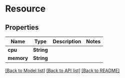 # Resource

## Properties

Name | Type | Description | Notes
------------ | ------------- | ------------- | -------------
**cpu** | **String** |  | 
**memory** | **String** |  | 

[[Back to Model list]](../README.md#documentation-for-models) [[Back to API list]](../README.md#documentation-for-api-endpoints) [[Back to README]](../README.md)


